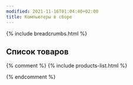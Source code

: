 ```yaml
---
modified: 2021-11-16T01:04:40+02:00
title: Компьютеры в сборе
---
```


{% include breadcrumbs.html %}

## Список товаров

{% comment %}
{% include products-list.html %}

{% endcomment %}
